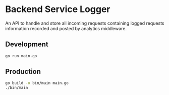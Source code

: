 # Backend Service Logger

An API to handle and store all incoming requests containing logged requests information recorded and posted by analytics middleware.

## Development

```bash
go run main.go
```

## Production

```bash
go build -o bin/main main.go
./bin/main
```

